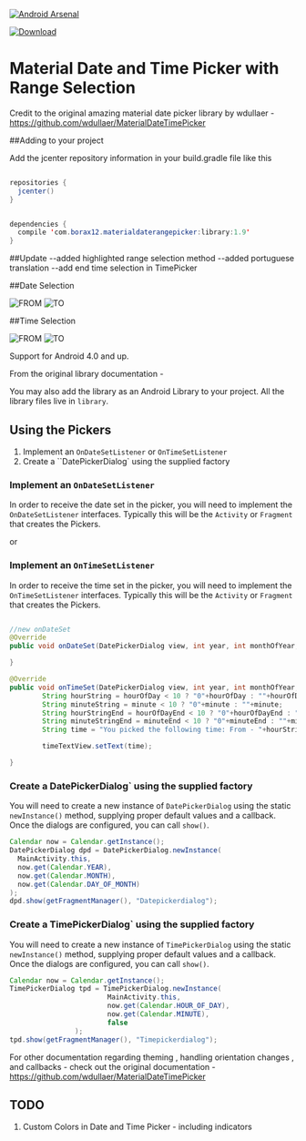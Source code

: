 [![Android Arsenal](https://img.shields.io/badge/Android%20Arsenal-MaterialDateRangePicker-brightgreen.svg?style=flat)](http://android-arsenal.com/details/1/2501)

[ ![Download](https://api.bintray.com/packages/borax12/maven/material-datetime-rangepicker/images/download.svg) ](https://bintray.com/borax12/maven/material-datetime-rangepicker/_latestVersion)

Material Date and Time Picker with Range Selection
======================================================


Credit to the original amazing material date picker library by wdullaer - https://github.com/wdullaer/MaterialDateTimePicker

##Adding to your project

Add the jcenter repository information in your build.gradle file like this
```java

repositories {
  jcenter()
}


dependencies {
  compile 'com.borax12.materialdaterangepicker:library:1.9'
}

```


##Update
--added highlighted range selection method
--added portuguese translation
--add end time selection in TimePicker

##Date Selection

![FROM](/screenshots/2.png?raw=true)
![TO](/screenshots/1.png?raw=true)

##Time Selection

![FROM](/screenshots/3.png?raw=true)
![TO](/screenshots/4.png?raw=true)

Support for Android 4.0 and up.

From the original library documentation -

You may also add the library as an Android Library to your project. All the library files live in ```library```.

Using the  Pickers
--------------------------------

1. Implement an `OnDateSetListener` or `OnTimeSetListener`
2. Create a ``DatePickerDialog` using the supplied factory

### Implement an `OnDateSetListener`
In order to receive the date  set in the picker, you will need to implement the `OnDateSetListener` interfaces. Typically this will be the `Activity` or `Fragment` that creates the Pickers.

or
### Implement an `OnTimeSetListener`
In order to receive the time set in the picker, you will need to implement the `OnTimeSetListener` interfaces. Typically this will be the `Activity` or `Fragment` that creates the Pickers.

```java

//new onDateSet
@Override
public void onDateSet(DatePickerDialog view, int year, int monthOfYear, int dayOfMonth,int yearEnd, int monthOfYearEnd, int dayOfMonthEnd) {

}

@Override
public void onTimeSet(DatePickerDialog view, int year, int monthOfYear, int dayOfMonth,int yearEnd, int monthOfYearEnd, int dayOfMonthEnd) {
        String hourString = hourOfDay < 10 ? "0"+hourOfDay : ""+hourOfDay;
        String minuteString = minute < 10 ? "0"+minute : ""+minute;
        String hourStringEnd = hourOfDayEnd < 10 ? "0"+hourOfDayEnd : ""+hourOfDayEnd;
        String minuteStringEnd = minuteEnd < 10 ? "0"+minuteEnd : ""+minuteEnd;
        String time = "You picked the following time: From - "+hourString+"h"+minuteString+" To - "+hourStringEnd+"h"+minuteStringEnd;

        timeTextView.setText(time);

}
```

### Create a DatePickerDialog` using the supplied factory
You will need to create a new instance of `DatePickerDialog` using the static `newInstance()` method, supplying proper default values and a callback. Once the dialogs are configured, you can call `show()`.
```java
Calendar now = Calendar.getInstance();
DatePickerDialog dpd = DatePickerDialog.newInstance(
  MainActivity.this,
  now.get(Calendar.YEAR),
  now.get(Calendar.MONTH),
  now.get(Calendar.DAY_OF_MONTH)
);
dpd.show(getFragmentManager(), "Datepickerdialog");
```

### Create a TimePickerDialog` using the supplied factory
You will need to create a new instance of `TimePickerDialog` using the static `newInstance()` method, supplying proper default values and a callback. Once the dialogs are configured, you can call `show()`.
```java
Calendar now = Calendar.getInstance();
TimePickerDialog tpd = TimePickerDialog.newInstance(
                        MainActivity.this,
                        now.get(Calendar.HOUR_OF_DAY),
                        now.get(Calendar.MINUTE),
                        false
                );
tpd.show(getFragmentManager(), "Timepickerdialog");
```

For other documentation regarding theming , handling orientation changes , and callbacks - check out the original documentation - https://github.com/wdullaer/MaterialDateTimePicker

TODO
----
1. Custom Colors in Date and Time Picker - including indicators
